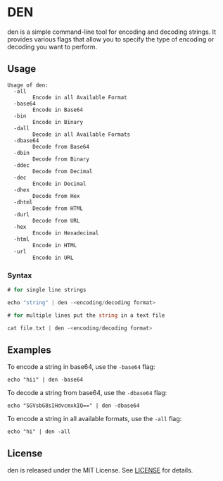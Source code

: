 # DEN 

den is a simple command-line tool for encoding and decoding strings. It provides various flags that allow you to specify the type of encoding or decoding you want to perform. 

## Usage

```
Usage of den:
  -all
        Encode in all Available Format
  -base64
        Encode in Base64
  -bin
        Encode in Binary
  -dall
        Decode in all Available Formats
  -dbase64
        Decode from Base64
  -dbin
        Decode from Binary
  -ddec
        Decode from Decimal
  -dec
        Encode in Decimal
  -dhex
        Decode from Hex
  -dhtml
        Decode from HTML
  -durl
        Decode from URL
  -hex
        Encode in Hexadecimal
  -html
        Encode in HTML
  -url
        Encode in URL

```

### Syntax

```go
# for single line strings

echo "string" | den -<encoding/decoding format>

# for multiple lines put the string in a text file

cat file.txt | den -<encoding/decoding format>
```

## Examples

To encode a string in base64, use the `-base64` flag:

```
echo "hii" | den -base64
```

To decode a string from base64, use the `-dbase64` flag:

```
echo "SGVsbG8sIHdvcmxkIQ==" | den -dbase64
```

To encode a string in all available formats, use the `-all` flag:

```
echo "hi" | den -all
```

## License

den is released under the MIT License. See [LICENSE](https://raw.githubusercontent.com/zerodayrat/den/main/LICENSE) for details.
